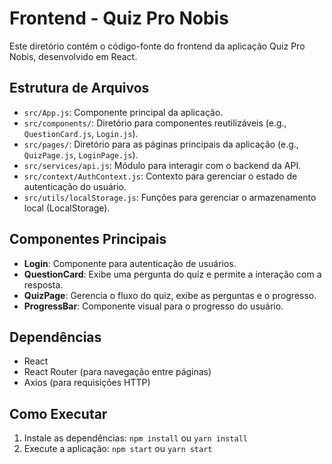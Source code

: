 
# Frontend - Quiz Pro Nobis

Este diretório contém o código-fonte do frontend da aplicação Quiz Pro Nobis, desenvolvido em React.

## Estrutura de Arquivos

- `src/App.js`: Componente principal da aplicação.
- `src/components/`: Diretório para componentes reutilizáveis (e.g., `QuestionCard.js`, `Login.js`).
- `src/pages/`: Diretório para as páginas principais da aplicação (e.g., `QuizPage.js`, `LoginPage.js`).
- `src/services/api.js`: Módulo para interagir com o backend da API.
- `src/context/AuthContext.js`: Contexto para gerenciar o estado de autenticação do usuário.
- `src/utils/localStorage.js`: Funções para gerenciar o armazenamento local (LocalStorage).

## Componentes Principais

- **Login**: Componente para autenticação de usuários.
- **QuestionCard**: Exibe uma pergunta do quiz e permite a interação com a resposta.
- **QuizPage**: Gerencia o fluxo do quiz, exibe as perguntas e o progresso.
- **ProgressBar**: Componente visual para o progresso do usuário.

## Dependências

- React
- React Router (para navegação entre páginas)
- Axios (para requisições HTTP)

## Como Executar

1. Instale as dependências:
   `npm install` ou `yarn install`
2. Execute a aplicação:
   `npm start` ou `yarn start`


